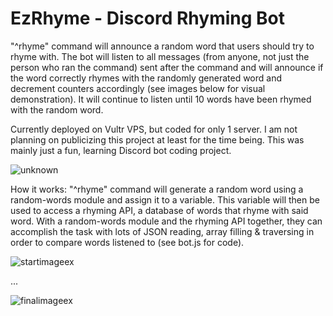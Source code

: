 # EzRhyme - Discord Rhyming Bot

"^rhyme" command will announce a random word that users should try to rhyme with. The bot will listen to all messages (from anyone, not just the person who ran the command) sent after the command and will announce if the word correctly rhymes with the randomly generated word and decrement counters accordingly (see images below for visual demonstration). It will continue to listen until 10 words have been rhymed with the random word.

Currently deployed on Vultr VPS, but coded for only 1 server. I am not planning on publicizing this project at least for the time being. This was mainly just a fun, learning Discord bot coding project.

![unknown](https://user-images.githubusercontent.com/92825395/148105223-f63d1632-61a1-4822-ace2-fc281122dbb0.png)

How it works: "^rhyme" command will generate a random word using a random-words module and assign it to a variable. This variable will then be used to access a rhyming API, a database of words that rhyme with said word. With a random-words module and the rhyming API together, they can accomplish the task with lots of JSON reading, array filling & traversing in order to compare words listened to (see bot.js for code).
 
![startimageex](https://user-images.githubusercontent.com/92825395/148105873-b37e5c22-92c1-42b2-bb0c-c9ec494ac445.png)


...

![finalimageex](https://user-images.githubusercontent.com/92825395/148105738-a2eb2bb4-d522-4ecf-9307-c2df10c71fe0.png)
